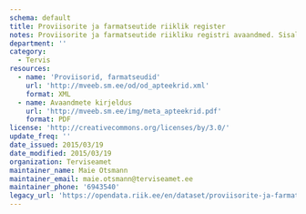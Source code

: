 ```yaml
---
schema: default
title: Proviisorite ja farmatseutide riiklik register
notes: Proviisorite ja farmatseutide riikliku registri avaandmed. Sisaldab infot nii isikute kui nende kutse ning töökohtade kohta. 
department: ''
category:
  - Tervis
resources:
  - name: 'Proviisorid, farmatseudid'
    url: 'http://mveeb.sm.ee/od/od_apteekrid.xml'
    format: XML
  - name: Avaandmete kirjeldus
    url: 'http://mveeb.sm.ee/img/meta_apteekrid.pdf'
    format: PDF
license: 'http://creativecommons.org/licenses/by/3.0/'
update_freq: ''
date_issued: 2015/03/19
date_modified: 2015/03/19
organization: Terviseamet
maintainer_name: Maie Otsmann
maintainer_email: maie.otsmann@terviseamet.ee
maintainer_phone: '6943540'
legacy_url: 'https://opendata.riik.ee/en/dataset/proviisorite-ja-farmatseutide-riiklik-register'
---
```

